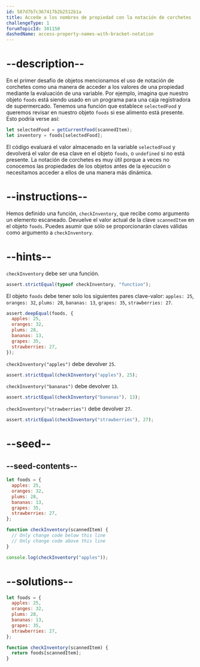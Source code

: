 ```yaml
---
id: 587d7b7c367417b2b2512b1a
title: Accede a los nombres de propiedad con la notación de corchetes
challengeType: 1
forumTopicId: 301150
dashedName: access-property-names-with-bracket-notation
---
```


# --description--

En el primer desafío de objetos mencionamos el uso de notación de corchetes como una manera de acceder a los valores de una propiedad mediante la evaluación de una variable. Por ejemplo, imagina que nuestro objeto `foods` está siendo usado en un programa para una caja registradora de supermercado. Tenemos una función que establece `selectedFood` y queremos revisar en nuestro objeto `foods` si ese alimento está presente. Esto podría verse así:

```js
let selectedFood = getCurrentFood(scannedItem);
let inventory = foods[selectedFood];
```

El código evaluará el valor almacenado en la variable `selectedFood` y devolverá el valor de esa clave en el objeto `foods`, o `undefined` si no está presente. La notación de corchetes es muy útil porque a veces no conocemos las propiedades de los objetos antes de la ejecución o necesitamos acceder a ellos de una manera más dinámica.

# --instructions--

Hemos definido una función, `checkInventory`, que recibe como argumento un elemento escaneado. Devuelve el valor actual de la clave `scannedItem` en el objeto `foods`. Puedes asumir que sólo se proporcionarán claves válidas como argumento a `checkInventory`.

# --hints--

`checkInventory` debe ser una función.

```js
assert.strictEqual(typeof checkInventory, "function");
```

El objeto `foods` debe tener solo los siguientes pares clave-valor: `apples: 25`, `oranges: 32`, `plums: 28`, `bananas: 13`, `grapes: 35`, `strawberries: 27`.

```js
assert.deepEqual(foods, {
  apples: 25,
  oranges: 32,
  plums: 28,
  bananas: 13,
  grapes: 35,
  strawberries: 27,
});
```

`checkInventory("apples")` debe devolver `25`.

```js
assert.strictEqual(checkInventory("apples"), 25);
```

`checkInventory("bananas")` debe devolver `13`.

```js
assert.strictEqual(checkInventory("bananas"), 13);
```

`checkInventory("strawberries")` debe devolver `27`.

```js
assert.strictEqual(checkInventory("strawberries"), 27);
```

# --seed--

## --seed-contents--

```js
let foods = {
  apples: 25,
  oranges: 32,
  plums: 28,
  bananas: 13,
  grapes: 35,
  strawberries: 27,
};

function checkInventory(scannedItem) {
  // Only change code below this line
  // Only change code above this line
}

console.log(checkInventory("apples"));
```

# --solutions--

```js
let foods = {
  apples: 25,
  oranges: 32,
  plums: 28,
  bananas: 13,
  grapes: 35,
  strawberries: 27,
};

function checkInventory(scannedItem) {
  return foods[scannedItem];
}
```
